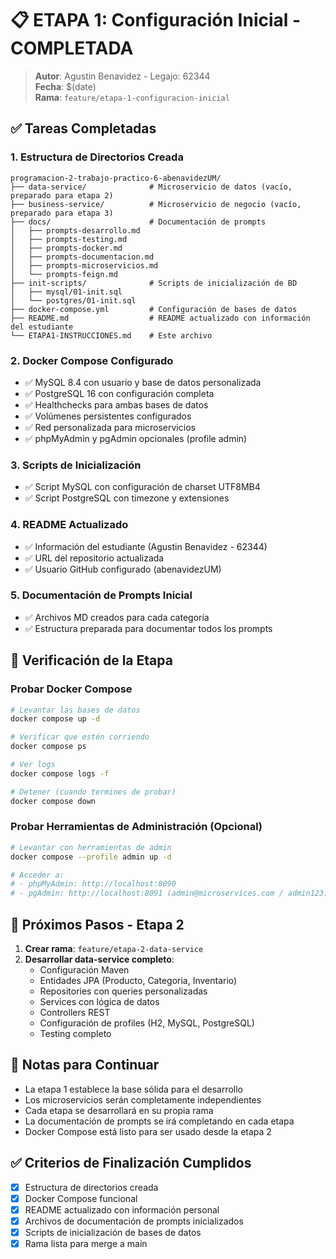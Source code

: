 # 📋 ETAPA 1: Configuración Inicial - COMPLETADA

> **Autor**: Agustin Benavidez - Legajo: 62344  
> **Fecha**: $(date)  
> **Rama**: `feature/etapa-1-configuracion-inicial`

## ✅ Tareas Completadas

### 1. Estructura de Directorios Creada
```
programacion-2-trabajo-practico-6-abenavidezUM/
├── data-service/              # Microservicio de datos (vacío, preparado para etapa 2)
├── business-service/          # Microservicio de negocio (vacío, preparado para etapa 3)
├── docs/                      # Documentación de prompts
│   ├── prompts-desarrollo.md
│   ├── prompts-testing.md
│   ├── prompts-docker.md
│   ├── prompts-documentacion.md
│   ├── prompts-microservicios.md
│   └── prompts-feign.md
├── init-scripts/              # Scripts de inicialización de BD
│   ├── mysql/01-init.sql
│   └── postgres/01-init.sql
├── docker-compose.yml         # Configuración de bases de datos
├── README.md                  # README actualizado con información del estudiante
└── ETAPA1-INSTRUCCIONES.md    # Este archivo
```

### 2. Docker Compose Configurado
- ✅ MySQL 8.4 con usuario y base de datos personalizada
- ✅ PostgreSQL 16 con configuración completa
- ✅ Healthchecks para ambas bases de datos
- ✅ Volúmenes persistentes configurados
- ✅ Red personalizada para microservicios
- ✅ phpMyAdmin y pgAdmin opcionales (profile admin)

### 3. Scripts de Inicialización
- ✅ Script MySQL con configuración de charset UTF8MB4
- ✅ Script PostgreSQL con timezone y extensiones

### 4. README Actualizado
- ✅ Información del estudiante (Agustin Benavidez - 62344)
- ✅ URL del repositorio actualizada
- ✅ Usuario GitHub configurado (abenavidezUM)

### 5. Documentación de Prompts Inicial
- ✅ Archivos MD creados para cada categoría
- ✅ Estructura preparada para documentar todos los prompts

## 🧪 Verificación de la Etapa

### Probar Docker Compose
```bash
# Levantar las bases de datos
docker compose up -d

# Verificar que estén corriendo
docker compose ps

# Ver logs
docker compose logs -f

# Detener (cuando termines de probar)
docker compose down
```

### Probar Herramientas de Administración (Opcional)
```bash
# Levantar con herramientas de admin
docker compose --profile admin up -d

# Acceder a:
# - phpMyAdmin: http://localhost:8090
# - pgAdmin: http://localhost:8091 (admin@microservices.com / admin123)
```

## 🎯 Próximos Pasos - Etapa 2

1. **Crear rama**: `feature/etapa-2-data-service`
2. **Desarrollar data-service completo**:
   - Configuración Maven
   - Entidades JPA (Producto, Categoria, Inventario)
   - Repositories con queries personalizadas
   - Services con lógica de datos
   - Controllers REST
   - Configuración de profiles (H2, MySQL, PostgreSQL)
   - Testing completo

## 📝 Notas para Continuar

- La etapa 1 establece la base sólida para el desarrollo
- Los microservicios serán completamente independientes
- Cada etapa se desarrollará en su propia rama
- La documentación de prompts se irá completando en cada etapa
- Docker Compose está listo para ser usado desde la etapa 2

## ✅ Criterios de Finalización Cumplidos

- [x] Estructura de directorios creada
- [x] Docker Compose funcional
- [x] README actualizado con información personal
- [x] Archivos de documentación de prompts inicializados
- [x] Scripts de inicialización de bases de datos
- [x] Rama lista para merge a main

